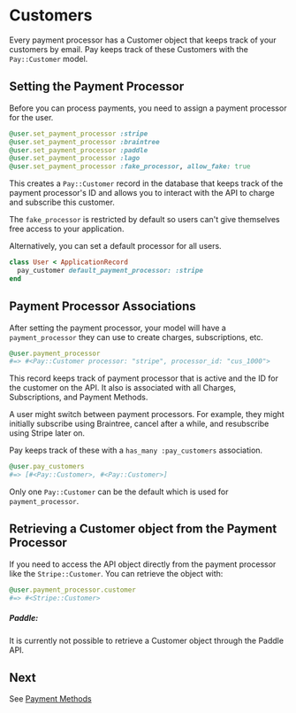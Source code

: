 # Customers

Every payment processor has a Customer object that keeps track of your customers by email. Pay keeps track of these Customers with the `Pay::Customer` model.

## Setting the Payment Processor

Before you can process payments, you need to assign a payment processor for the user.

```ruby
@user.set_payment_processor :stripe
@user.set_payment_processor :braintree
@user.set_payment_processor :paddle
@user.set_payment_processor :lago
@user.set_payment_processor :fake_processor, allow_fake: true
```

This creates a `Pay::Customer` record in the database that keeps track of the payment processor's ID and allows you to interact with the API to charge and subscribe this customer.

The `fake_processor` is restricted by default so users can't give themselves free access to your application.

Alternatively, you can set a default processor for all users.

```ruby
class User < ApplicationRecord
  pay_customer default_payment_processor: :stripe
end
```

## Payment Processor Associations

After setting the payment processor, your model will have a `payment_processor` they can use to create charges, subscriptions, etc.

```ruby
@user.payment_processor
#=> #<Pay::Customer processor: "stripe", processor_id: "cus_1000">
```

This record keeps track of payment processor that is active and the ID for the customer on the API. It also is associated with all Charges, Subscriptions, and Payment Methods.

A user might switch between payment processors. For example, they might initially subscribe using Braintree, cancel after a while, and resubscribe using Stripe later on.

Pay keeps track of these with a `has_many :pay_customers` association.

```ruby
@user.pay_customers
#=> [#<Pay::Customer>, #<Pay::Customer>]
```

Only one `Pay::Customer` can be the default which is used for `payment_processor`.

## Retrieving a Customer object from the Payment Processor

If you need to access the API object directly from the payment processor like the `Stripe::Customer`. You can retrieve the object with:

```ruby
@user.payment_processor.customer
#=> #<Stripe::Customer>
```

##### Paddle:

It is currently not possible to retrieve a Customer object through the Paddle API.

## Next

See [Payment Methods](4_payment_methods.md)
